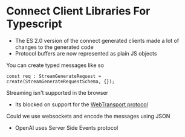 # Connect Client Libraries For Typescript

* The ES 2.0 version of the connect generated clients made a lot of changes to the generated code
* Protocol buffers are now represented as plain JS objects

You can create typed messages like so

```
const req : StreamGenerateRequest = create(StreamGenerateRequestSchema, {});
```


Streaming isn't supported in the browser
* Its blocked on support for the [WebTransport protocol](https://github.com/connectrpc/connect-es/issues/1106)

Could we use websockets and encode the messages using JSON


* OpenAI uses Server Side Events protocol